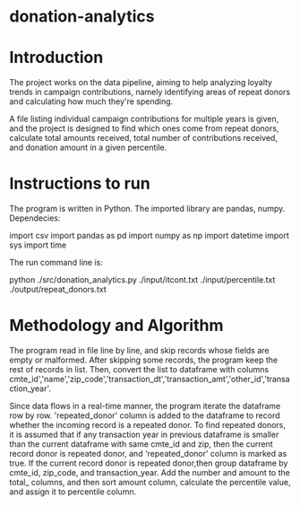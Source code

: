 # donation-analytics

# Introduction

The project works on the data pipeline, aiming to help analyzing loyalty trends in campaign contributions, namely identifying areas of repeat donors and calculating how much they're spending.

A file listing individual campaign contributions for multiple years is given, and the project is designed to find which ones come from repeat donors, calculate total amounts received, total number of contributions received, and donation amount in a given percentile.

# Instructions to run

The program is written in Python. The imported library are pandas, numpy. Dependecies: 

import csv
import pandas as pd
import numpy as np
import datetime
import sys
import time

The run command line is:

python ./src/donation_analytics.py ./input/itcont.txt ./input/percentile.txt ./output/repeat_donors.txt

# Methodology and Algorithm

The program read in file line by line, and skip records whose fields are empty or malformed. After skipping some records, the program keep the rest of records in list. Then, convert the list to dataframe with columns cmte_id','name','zip_code','transaction_dt','transaction_amt','other_id','transaction_year'. 

Since data flows in a real-time manner, the program iterate the dataframe row by row. 'repeated_donor' column is added to the dataframe to record whether the incoming record is a repeated donor. To find repeated donors, it is assumed that if any transaction year in previous dataframe is smaller than the current dataframe with same cmte_id and zip, then the current record donor is repeated donor, and 'repeated_donor' column is marked as true. If the current record donor is repeated donor,then group dataframe by cmte_id, zip_code, and transaction_year. Add the number and amount to the total_ columns, and then sort amount column, calculate the percentile value, and assign it to percentile column.





